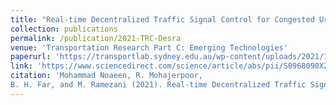 ```yaml
---
title: "Real-time Decentralized Traffic Signal Control for Congested Urban Networks Considering Queue Spillbacks"
collection: publications
permalink: /publication/2021-TRC-Desra
venue: 'Transportation Research Part C: Emerging Technologies'
paperurl: 'https://transportlab.sydney.edu.au/wp-content/uploads/2021/10/MN-RM-BF-MR-TRC2021.pdf'
link: 'https://www.sciencedirect.com/science/article/abs/pii/S0968090X21004022?via%3Dihub'
citation: 'Mohammad Noaeen, R. Mohajerpoor, 
B. H. Far, and M. Ramezani (2021). Real-time Decentralized Traffic Signal Control for Congested Urban Networks Considering Queue Spillbacks.<i>Transportation Research Part C: Emerging Technologies.</i> 133, 103407; doi:10.1016/j.trc.2021.103407'
---
```


